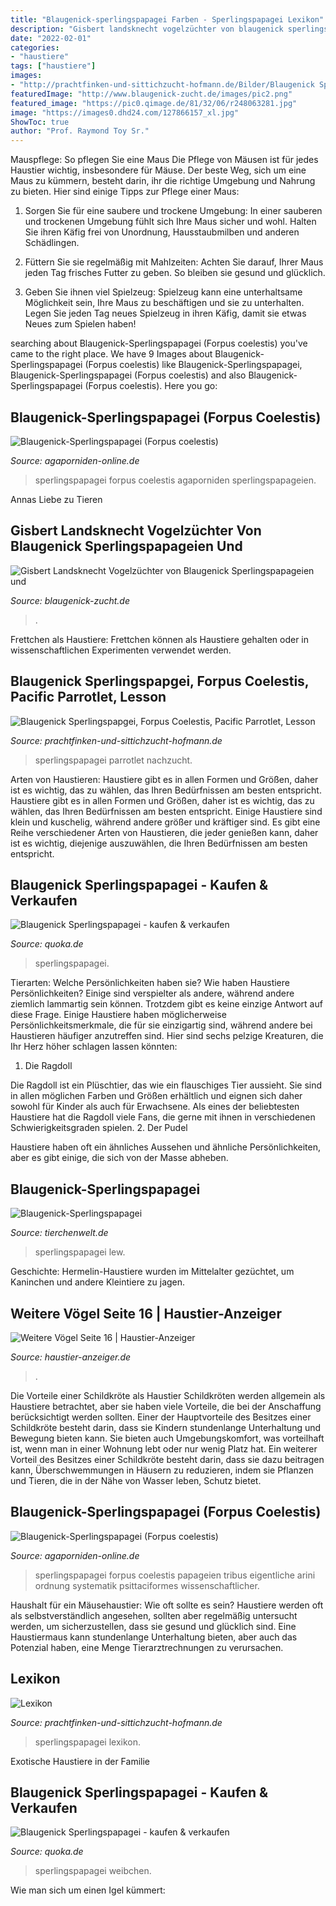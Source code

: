 ```yaml
---
title: "Blaugenick-sperlingspapagei Farben - Sperlingspapagei Lexikon"
description: "Gisbert landsknecht vogelzüchter von blaugenick sperlingspapageien und"
date: "2022-02-01"
categories:
- "haustiere"
tags: ["haustiere"]
images:
- "http://prachtfinken-und-sittichzucht-hofmann.de/Bilder/Blaugenick Sperlingspapagei 3.jpg"
featuredImage: "http://www.blaugenick-zucht.de/images/pic2.png"
featured_image: "https://pic0.qimage.de/81/32/06/r248063281.jpg"
image: "https://images0.dhd24.com/127866157_xl.jpg"
ShowToc: true
author: "Prof. Raymond Toy Sr."
---
```



Mauspflege: So pflegen Sie eine Maus
Die Pflege von Mäusen ist für jedes Haustier wichtig, insbesondere für Mäuse. Der beste Weg, sich um eine Maus zu kümmern, besteht darin, ihr die richtige Umgebung und Nahrung zu bieten. Hier sind einige Tipps zur Pflege einer Maus:
1. Sorgen Sie für eine saubere und trockene Umgebung: In einer sauberen und trockenen Umgebung fühlt sich Ihre Maus sicher und wohl. Halten Sie ihren Käfig frei von Unordnung, Hausstaubmilben und anderen Schädlingen.

2. Füttern Sie sie regelmäßig mit Mahlzeiten: Achten Sie darauf, Ihrer Maus jeden Tag frisches Futter zu geben. So bleiben sie gesund und glücklich.

3. Geben Sie ihnen viel Spielzeug: Spielzeug kann eine unterhaltsame Möglichkeit sein, Ihre Maus zu beschäftigen und sie zu unterhalten. Legen Sie jeden Tag neues Spielzeug in ihren Käfig, damit sie etwas Neues zum Spielen haben!

	

		
searching about Blaugenick-Sperlingspapagei (Forpus coelestis) you've came to the right place. We have 9 Images about Blaugenick-Sperlingspapagei (Forpus coelestis) like Blaugenick-Sperlingspapagei, Blaugenick-Sperlingspapagei (Forpus coelestis) and also Blaugenick-Sperlingspapagei (Forpus coelestis). Here you go:
		
    
## Blaugenick-Sperlingspapagei (Forpus Coelestis)

<img loading=lazy src="https://agaporniden-online.de/wp-content/uploads/2015/12/Blaugenick-Sperlingspapagei-Forpus-coelestis1.jpg" onerror="this.onerror=null;this.src='https://tse4.mm.bing.net/th?id=OIP.APmnIseyPc-uJ7sf0ruprAHaHa&amp;pid=15.1';" alt="Blaugenick-Sperlingspapagei (Forpus coelestis)">

_Source: agaporniden-online.de_

>sperlingspapagei forpus coelestis agaporniden sperlingspapageien. 

	

Annas Liebe zu Tieren

    
## Gisbert Landsknecht Vogelzüchter Von Blaugenick Sperlingspapageien Und

<img loading=lazy src="http://www.blaugenick-zucht.de/images/pic2.png" onerror="this.onerror=null;this.src='https://tse4.mm.bing.net/th?id=OIP.e7Pawq38_G4rDjgByIeP6QAAAA&amp;pid=15.1';" alt="Gisbert Landsknecht Vogelzüchter von Blaugenick Sperlingspapageien und">

_Source: blaugenick-zucht.de_

>. 

	

Frettchen als Haustiere: Frettchen können als Haustiere gehalten oder in wissenschaftlichen Experimenten verwendet werden.

    
## Blaugenick Sperlingspapgei, Forpus Coelestis, Pacific Parrotlet, Lesson

<img loading=lazy src="http://prachtfinken-und-sittichzucht-hofmann.de/Bilder/Blaugenick Sperlingspapagei blau 3.jpg" onerror="this.onerror=null;this.src='https://tse2.mm.bing.net/th?id=OIP.VUAHKvCjQCz-ypauF21GnAHaFj&amp;pid=15.1';" alt="Blaugenick Sperlingspapgei, Forpus Coelestis, Pacific Parrotlet, Lesson">

_Source: prachtfinken-und-sittichzucht-hofmann.de_

>sperlingspapagei parrotlet nachzucht. 

	

Arten von Haustieren: Haustiere gibt es in allen Formen und Größen, daher ist es wichtig, das zu wählen, das Ihren Bedürfnissen am besten entspricht.
Haustiere gibt es in allen Formen und Größen, daher ist es wichtig, das zu wählen, das Ihren Bedürfnissen am besten entspricht. Einige Haustiere sind klein und kuschelig, während andere größer und kräftiger sind. Es gibt eine Reihe verschiedener Arten von Haustieren, die jeder genießen kann, daher ist es wichtig, diejenige auszuwählen, die Ihren Bedürfnissen am besten entspricht.

    
## Blaugenick Sperlingspapagei - Kaufen &amp; Verkaufen

<img loading=lazy src="https://pic0.qimage.de/22/12/21/s247211222.jpg" onerror="this.onerror=null;this.src='https://tse3.mm.bing.net/th?id=OIP.ZPH4bzd9iJF306I4MyhWJwAAAA&amp;pid=15.1';" alt="Blaugenick Sperlingspapagei - kaufen &amp; verkaufen">

_Source: quoka.de_

>sperlingspapagei. 

	

Tierarten: Welche Persönlichkeiten haben sie?
Wie haben Haustiere Persönlichkeiten? Einige sind verspielter als andere, während andere ziemlich lammartig sein können. Trotzdem gibt es keine einzige Antwort auf diese Frage. Einige Haustiere haben möglicherweise Persönlichkeitsmerkmale, die für sie einzigartig sind, während andere bei Haustieren häufiger anzutreffen sind. Hier sind sechs pelzige Kreaturen, die Ihr Herz höher schlagen lassen könnten:

1. Die Ragdoll

Die Ragdoll ist ein Plüschtier, das wie ein flauschiges Tier aussieht. Sie sind in allen möglichen Farben und Größen erhältlich und eignen sich daher sowohl für Kinder als auch für Erwachsene. Als eines der beliebtesten Haustiere hat die Ragdoll viele Fans, die gerne mit ihnen in verschiedenen Schwierigkeitsgraden spielen.
2. Der Pudel

Haustiere haben oft ein ähnliches Aussehen und ähnliche Persönlichkeiten, aber es gibt einige, die sich von der Masse abheben.

    
## Blaugenick-Sperlingspapagei

<img loading=lazy src="https://www.tierchenwelt.de/images/stories/haustiere/voegel/blaugenick_sperlingspapagei_gruen_l.jpg" onerror="this.onerror=null;this.src='https://tse1.mm.bing.net/th?id=OIP.BrCQe7cTQ434SqopHJHYlwHaE8&amp;pid=15.1';" alt="Blaugenick-Sperlingspapagei">

_Source: tierchenwelt.de_

>sperlingspapagei lew. 

	

Geschichte: Hermelin-Haustiere wurden im Mittelalter gezüchtet, um Kaninchen und andere Kleintiere zu jagen.

    
## Weitere Vögel Seite 16 | Haustier-Anzeiger

<img loading=lazy src="https://images0.dhd24.com/127866157_xl.jpg" onerror="this.onerror=null;this.src='https://tse1.mm.bing.net/th?id=OIP.3hAMNXbgYEraSIce7FyVcwHaJh&amp;pid=15.1';" alt="Weitere Vögel Seite 16 | Haustier-Anzeiger">

_Source: haustier-anzeiger.de_

>. 

	

Die Vorteile einer Schildkröte als Haustier
Schildkröten werden allgemein als Haustiere betrachtet, aber sie haben viele Vorteile, die bei der Anschaffung berücksichtigt werden sollten. Einer der Hauptvorteile des Besitzes einer Schildkröte besteht darin, dass sie Kindern stundenlange Unterhaltung und Bewegung bieten kann. Sie bieten auch Umgebungskomfort, was vorteilhaft ist, wenn man in einer Wohnung lebt oder nur wenig Platz hat. Ein weiterer Vorteil des Besitzes einer Schildkröte besteht darin, dass sie dazu beitragen kann, Überschwemmungen in Häusern zu reduzieren, indem sie Pflanzen und Tieren, die in der Nähe von Wasser leben, Schutz bietet.

    
## Blaugenick-Sperlingspapagei (Forpus Coelestis)

<img loading=lazy src="https://farm6.staticflickr.com/5630/22612316021_024d03272a_z.jpg" onerror="this.onerror=null;this.src='https://tse4.mm.bing.net/th?id=OIP.1WDdiCrB5ZnZPrp6z4eA1AHaHa&amp;pid=15.1';" alt="Blaugenick-Sperlingspapagei (Forpus coelestis)">

_Source: agaporniden-online.de_

>sperlingspapagei forpus coelestis papageien tribus eigentliche arini ordnung systematik psittaciformes wissenschaftlicher. 

	

Haushalt für ein Mäusehaustier: Wie oft sollte es sein?
Haustiere werden oft als selbstverständlich angesehen, sollten aber regelmäßig untersucht werden, um sicherzustellen, dass sie gesund und glücklich sind. Eine Haustiermaus kann stundenlange Unterhaltung bieten, aber auch das Potenzial haben, eine Menge Tierarztrechnungen zu verursachen.

    
## Lexikon

<img loading=lazy src="http://prachtfinken-und-sittichzucht-hofmann.de/Bilder/Blaugenick Sperlingspapagei 3.jpg" onerror="this.onerror=null;this.src='https://tse2.mm.bing.net/th?id=OIP.3Ixi54TvHlOxI22enzifCQHaFj&amp;pid=15.1';" alt="Lexikon">

_Source: prachtfinken-und-sittichzucht-hofmann.de_

>sperlingspapagei lexikon. 

	

Exotische Haustiere in der Familie

    
## Blaugenick Sperlingspapagei - Kaufen &amp; Verkaufen

<img loading=lazy src="https://pic0.qimage.de/81/32/06/r248063281.jpg" onerror="this.onerror=null;this.src='https://tse1.mm.bing.net/th?id=OIP.QlHdh1qt78BHjrXX_0PkbgAAAA&amp;pid=15.1';" alt="Blaugenick Sperlingspapagei - kaufen &amp; verkaufen">

_Source: quoka.de_

>sperlingspapagei weibchen. 

	

Wie man sich um einen Igel kümmert:

